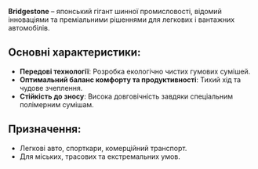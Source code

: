 **Bridgestone** – японський гігант шинної промисловості, відомий інноваціями та преміальними рішеннями для легкових і вантажних автомобілів.

## Основні характеристики:

- **Передові технології**: Розробка екологічно чистих гумових сумішей.
- **Оптимальний баланс комфорту та продуктивності**: Тихий хід та чудове зчеплення.
- **Стійкість до зносу**: Висока довговічність завдяки спеціальним полімерним сумішам.

## Призначення:

- Легкові авто, спорткари, комерційний транспорт.
- Для міських, трасових та екстремальних умов.
